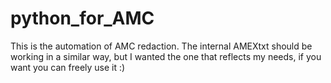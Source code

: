 # python_for_AMC
This is the automation of AMC redaction. The internal AMEXtxt should be working in a similar way, but I wanted the one that reflects my needs, if you want you can freely use it :)
